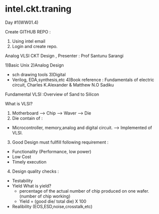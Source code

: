 # intel.ckt.traning

Day #1(WW01.4)

Create GITHUB REPO :

1) Using intel email
2) Login and create repo.


Analog VLSI CKT Design , Presenter : Prof Santunu Sarangi

1)Basic Unix
2)Analog Design
  - sch drawing tools
3)Digital
  - Verilog, EDA,synthesis,etc
4)Book reference : Fundamentals of electric circuit, Charles K.Alexander & Matthew N.O Sadiku

Fundamental VLSI :Overview of Sand to Silicon

What is VLSI?
1) Motherboard --> Chip --> Waver --> Die
2) Die contain of : 
 - Microcontroller, memory,analog and digital circuit. --> Implemented of VLSI.
3) Good Design must fullfill following requirement :
 - Functionality (Performance, low power)
 - Low Cost
 - Timely execution
 4) Design quality checks :
 - Testability
 - Yield
   What is yield? 
   - percentage of the actual number of chip produced on one wafer.  (number of chip working)
   - Yield = (good die/ total die) X 100 
 - Realibility (EOS,ESD,noise,crosstalk,etc)
 
  
